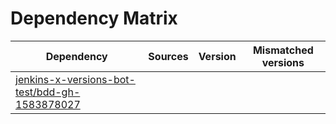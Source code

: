 # Dependency Matrix

Dependency | Sources | Version | Mismatched versions
---------- | ------- | ------- | -------------------
[jenkins-x-versions-bot-test/bdd-gh-1583878027](https://github.com/jenkins-x-versions-bot-test/bdd-gh-1583878027.git) |  | []() | 
